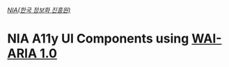 ###### [NIA(한국 정보화 진흥원)](https://www.nia.or.kr/)

# NIA A11y UI Components using [WAI-ARIA 1.0](https://www.w3.org/TR/wai-aria/)

